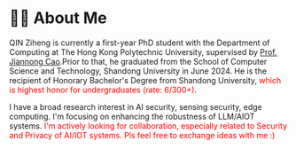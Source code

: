 # 👨‍🎓 About Me
QIN Ziheng is currently a first-year PhD student with the Department of Computing at The Hong Kong Polytechnic University, supervised by [Prof. Jiannong Cao](https://www4.comp.polyu.edu.hk/~csjcao/).Prior to that, he graduated from the School of Computer Science and Technology, Shandong University in June 2024. He is the recipient of Honorary Bachelor's Degree from Shandong University, <font color='red'> which is highest honor for undergraduates (rate: 6/300+). </font>

I have a broad research interest in AI security, sensing security, edge computing. I'm focusing on enhancing the robustness of LLM/AIOT systems.
<font color='red'> 
  I'm actively looking for collaboration, especially related to Security and Privacy of AI/IOT systems. Pls feel free to exchange ideas with me :)
</font>
